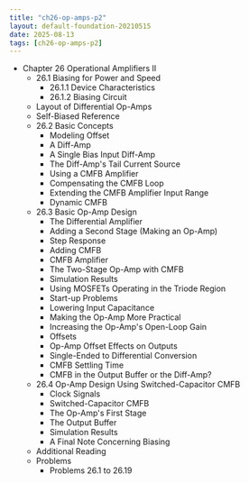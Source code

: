 ```yaml
---
title: "ch26-op-amps-p2"
layout: default-foundation-20210515
date: 2025-08-13
tags: [ch26-op-amps-p2]
---
```


- Chapter 26 Operational Amplifiers II
  - 26.1 Biasing for Power and Speed
    - 26.1.1 Device Characteristics
    - 26.1.2 Biasing Circuit
  - Layout of Differential Op-Amps
  - Self-Biased Reference
  - 26.2 Basic Concepts
    - Modeling Offset
    - A Diff-Amp
    - A Single Bias Input Diff-Amp
    - The Diff-Amp's Tail Current Source
    - Using a CMFB Amplifier
    - Compensating the CMFB Loop
    - Extending the CMFB Amplifier Input Range
    - Dynamic CMFB
  - 26.3 Basic Op-Amp Design
    - The Differential Amplifier
    - Adding a Second Stage (Making an Op-Amp)
    - Step Response
    - Adding CMFB
    - CMFB Amplifier
    - The Two-Stage Op-Amp with CMFB
    - Simulation Results
    - Using MOSFETs Operating in the Triode Region
    - Start-up Problems
    - Lowering Input Capacitance
    - Making the Op-Amp More Practical
    - Increasing the Op-Amp's Open-Loop Gain
    - Offsets
    - Op-Amp Offset Effects on Outputs
    - Single-Ended to Differential Conversion
    - CMFB Settling Time
    - CMFB in the Output Buffer or the Diff-Amp?
  - 26.4 Op-Amp Design Using Switched-Capacitor CMFB
    - Clock Signals
    - Switched-Capacitor CMFB
    - The Op-Amp's First Stage
    - The Output Buffer
    - Simulation Results
    - A Final Note Concerning Biasing
  - Additional Reading
  - Problems
    - Problems 26.1 to 26.19
